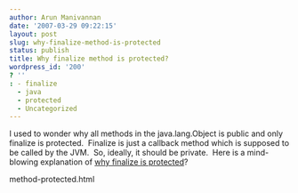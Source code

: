 ```yaml
---
author: Arun Manivannan
date: '2007-03-29 09:22:15'
layout: post
slug: why-finalize-method-is-protected
status: publish
title: Why finalize method is protected?
wordpress_id: '200'
? ''
: - finalize
  - java
  - protected
  - Uncategorized
---
```


I used to wonder why all methods in the java.lang.Object is public and only
finalize is protected.  Finalize is just a callback method which is supposed
to be called by the JVM.  So, ideally, it should be private.  Here is a mind-
blowing explanation of [why finalize is protected][1]?

   [1]: http://www.me.umn.edu/~shivane/blogs/cafefeed/2005/09/why-is-finalize-
method-protected.html

